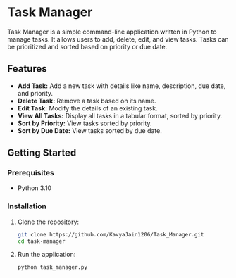 # Task Manager

Task Manager is a simple command-line application written in Python to manage tasks. It allows users to add, delete, edit, and view tasks. Tasks can be prioritized and sorted based on priority or due date.

## Features

- **Add Task:** Add a new task with details like name, description, due date, and priority.
- **Delete Task:** Remove a task based on its name.
- **Edit Task:** Modify the details of an existing task.
- **View All Tasks:** Display all tasks in a tabular format, sorted by priority.
- **Sort by Priority:** View tasks sorted by priority.
- **Sort by Due Date:** View tasks sorted by due date.

## Getting Started

### Prerequisites

- Python 3.10


### Installation

1. Clone the repository:

    ```bash
    git clone https://github.com/KavyaJain1206/Task_Manager.git
    cd task-manager
    ```

2. Run the application:

    ```bash
    python task_manager.py
    ```


